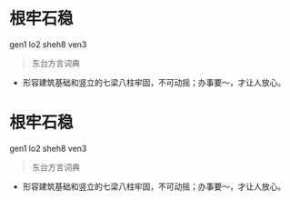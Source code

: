 # 根牢石稳
gen1 lo2 sheh8 ven3
> 东台方言词典
- 形容建筑基础和竖立的七梁八柱牢固，不可动摇；办事要～，才让人放心。

# 根牢石稳
gen1 lo2 sheh8 ven3
> 东台方言词典
- 形容建筑基础和竖立的七梁八柱牢固，不可动摇；办事要～，才让人放心。
